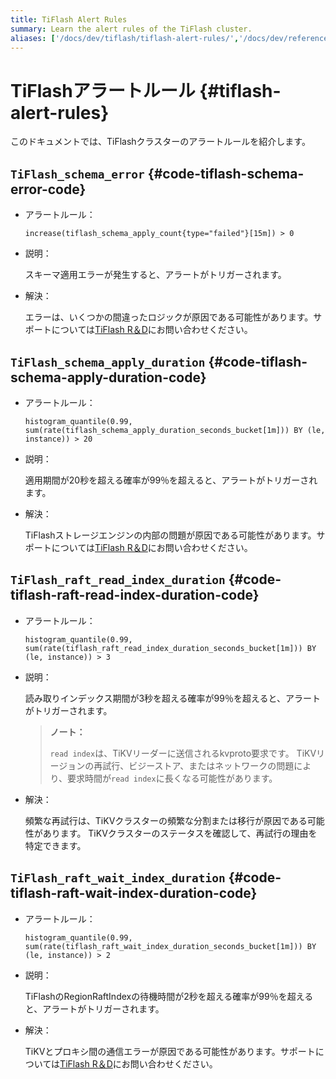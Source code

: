 ```yaml
---
title: TiFlash Alert Rules
summary: Learn the alert rules of the TiFlash cluster.
aliases: ['/docs/dev/tiflash/tiflash-alert-rules/','/docs/dev/reference/tiflash/alert-rules/']
---
```


# TiFlashアラートルール {#tiflash-alert-rules}

このドキュメントでは、TiFlashクラスターのアラートルールを紹介します。

## <code>TiFlash_schema_error</code> {#code-tiflash-schema-error-code}

-   アラートルール：

    `increase(tiflash_schema_apply_count{type="failed"}[15m]) > 0`

-   説明：

    スキーマ適用エラーが発生すると、アラートがトリガーされます。

-   解決：

    エラーは、いくつかの間違ったロジックが原因である可能性があります。サポートについては[TiFlash R＆D](mailto:support@pingcap.com)にお問い合わせください。

## <code>TiFlash_schema_apply_duration</code> {#code-tiflash-schema-apply-duration-code}

-   アラートルール：

    `histogram_quantile(0.99, sum(rate(tiflash_schema_apply_duration_seconds_bucket[1m])) BY (le, instance)) > 20`

-   説明：

    適用期間が20秒を超える確率が99％を超えると、アラートがトリガーされます。

-   解決：

    TiFlashストレージエンジンの内部の問題が原因である可能性があります。サポートについては[TiFlash R＆D](mailto:support@pingcap.com)にお問い合わせください。

## <code>TiFlash_raft_read_index_duration</code> {#code-tiflash-raft-read-index-duration-code}

-   アラートルール：

    `histogram_quantile(0.99, sum(rate(tiflash_raft_read_index_duration_seconds_bucket[1m])) BY (le, instance)) > 3`

-   説明：

    読み取りインデックス期間が3秒を超える確率が99％を超えると、アラートがトリガーされます。

    > <strong>ノート：</strong>
    >
    > `read index`は、TiKVリーダーに送信されるkvproto要求です。 TiKVリージョンの再試行、ビジーストア、またはネットワークの問題により、要求時間が`read index`に長くなる可能性があります。

-   解決：

    頻繁な再試行は、TiKVクラスターの頻繁な分割または移行が原因である可能性があります。 TiKVクラスターのステータスを確認して、再試行の理由を特定できます。

## <code>TiFlash_raft_wait_index_duration</code> {#code-tiflash-raft-wait-index-duration-code}

-   アラートルール：

    `histogram_quantile(0.99, sum(rate(tiflash_raft_wait_index_duration_seconds_bucket[1m])) BY (le, instance)) > 2`

-   説明：

    TiFlashのRegionRaftIndexの待機時間が2秒を超える確率が99％を超えると、アラートがトリガーされます。

-   解決：

    TiKVとプロキシ間の通信エラーが原因である可能性があります。サポートについては[TiFlash R＆D](mailto:support@pingcap.com)にお問い合わせください。
